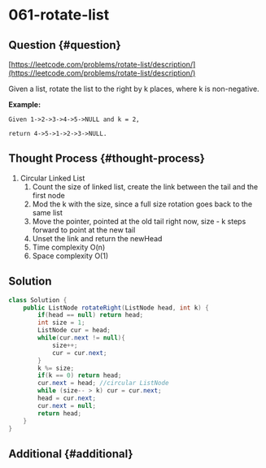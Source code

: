# 061-rotate-list

## Question {#question}

[https://leetcode.com/problems/rotate-list/description/](https://leetcode.com/problems/rotate-list/description/)

Given a list, rotate the list to the right by k places, where k is non-negative.

**Example:**

```text
Given 1->2->3->4->5->NULL and k = 2,

return 4->5->1->2->3->NULL.
```

## Thought Process {#thought-process}

1. Circular Linked List
   1. Count the size of linked list, create the link between the tail and the first node
   2. Mod the k with the size, since a full size rotation goes back to the same list
   3. Move the pointer, pointed at the old tail right now, size - k steps forward to point at the new tail
   4. Unset the link and return the newHead
   5. Time complexity O\(n\)
   6. Space complexity O\(1\)

## Solution

```java
class Solution {
    public ListNode rotateRight(ListNode head, int k) {
        if(head == null) return head;
        int size = 1;
        ListNode cur = head;
        while(cur.next != null){
            size++;
            cur = cur.next;
        }
        k %= size;
        if(k == 0) return head;
        cur.next = head; //circular ListNode
        while (size-- > k) cur = cur.next;
        head = cur.next;
        cur.next = null;
        return head;
    }
}
```

## Additional {#additional}

